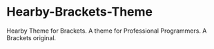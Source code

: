 # Hearby-Brackets-Theme
Hearby Theme for Brackets. A theme for Professional Programmers. A Brackets original.
